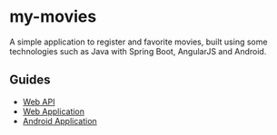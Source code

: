 # my-movies

A simple application to register and favorite movies, built using some technologies such as Java with Spring Boot, AngularJS and Android.

## Guides

- [Web API](#web-api)
- [Web Application](#web-application)
- [Android Application](#android-application)
